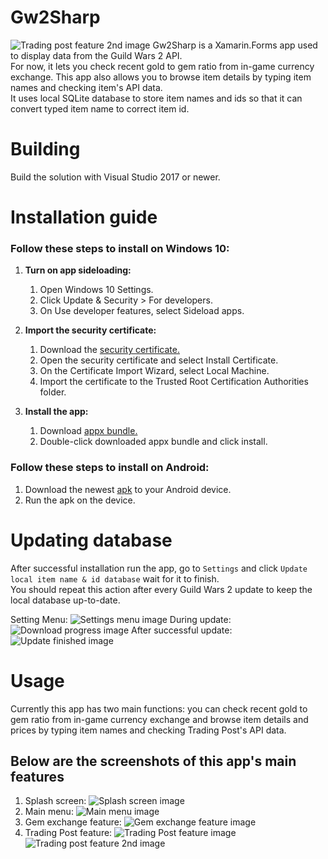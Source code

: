 # Gw2Sharp
![Trading post feature 2nd image](https://i.imgur.com/8EMxgmm.png)
Gw2Sharp is a Xamarin.Forms app used to display data from the Guild Wars 2 API.  
For now, it lets you check recent gold to gem ratio from in-game currency exchange.
This app also allows you to browse item details by typing item names and checking item's API data.  
It uses local SQLite database to store item names and ids so that it can convert typed item name to correct item id.
# Building
Build the solution with Visual Studio 2017 or newer.
# Installation guide
### Follow these steps to install on Windows 10:

1.  **Turn on app sideloading:**
    1. Open Windows 10 Settings.
    2. Click Update & Security > For developers.
    3. On Use developer features, select Sideload apps.

2.  **Import the security certificate:**
    1. Download the [security certificate.](https://github.com/iyarashii/Gw2Sharp/releases/download/v1.0.0.0/Gw2Sharp.UWP_1.0.0.0_x86_x64_arm.cer)
    2. Open the security certificate and select Install Certificate.
    3. On the Certificate Import Wizard, select Local Machine.
    4. Import the certificate to the Trusted Root Certification Authorities folder.

3.  **Install the app:**
    1. Download [appx bundle.](https://github.com/iyarashii/Gw2Sharp/releases/download/v1.0.0.0/Gw2Sharp.UWP_1.0.0.0_x86_x64_arm.appxbundle)
    2. Double-click downloaded appx bundle and click install.
### Follow these steps to install on Android:
1. Download the newest [apk](https://github.com/iyarashii/Gw2Sharp/releases/download/v1.0.0.0/iyarashii.github.Gw2Sharp.apk) to your Android device.
2. Run the apk on the device.
# Updating database
After successful installation run the app, go to `Settings` and click `Update local item name & id database` wait for it to finish.   
You should repeat this action after every Guild Wars 2 update to keep the local database up-to-date.

Setting Menu:
![Settings menu image](https://i.imgur.com/qddubY8.png)
During update:
![Download progress image](https://i.imgur.com/nZAzn7c.png)
After successful update:
![Update finished image](https://i.imgur.com/tEoSQFv.png)
# Usage
Currently this app has two main functions: you can check recent gold to gem ratio from in-game currency exchange
and browse item details and prices by typing item names and checking Trading Post's API data.
## Below are the screenshots of this app's main features
1. Splash screen:
![Splash screen image](https://i.imgur.com/co2qpnf.png)
2. Main menu:
![Main menu image](https://i.imgur.com/K4uIPej.png)
3. Gem exchange feature:
![Gem exchange feature image](https://i.imgur.com/R6sWHem.png)
4. Trading Post feature:
![Trading Post feature image](https://i.imgur.com/x2REBuF.png)
![Trading post feature 2nd image](https://i.imgur.com/8EMxgmm.png)
